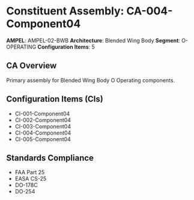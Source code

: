 # Constituent Assembly: CA-004-Component04

**AMPEL**: AMPEL-02-BWB
**Architecture**: Blended Wing Body
**Segment**: O-OPERATING
**Configuration Items**: 5

## CA Overview
Primary assembly for Blended Wing Body O Operating components.

## Configuration Items (CIs)
- CI-001-Component04
- CI-002-Component04
- CI-003-Component04
- CI-004-Component04
- CI-005-Component04

## Standards Compliance
- FAA Part 25
- EASA CS-25
- DO-178C
- DO-254
